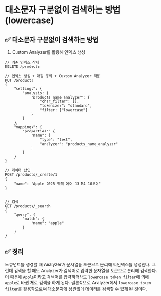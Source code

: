 # 대소문자 구분없이 검색하는 방법(lowercase)
## ✅ 대소문자 구분없이 검색하는 방법
1. Custom Analyzer를 활용해 인덱스 생성
```
// 기존 인덱스 삭제
DELETE /products

// 인덱스 생성 + 매핑 정의 + Custom Analyzer 적용
PUT /products
{
    "settings": {
        "analysis: {
            "products_name_analyzer": {
                "char_filter": [],
                "tokenizer": "standard",
                "filter: ["lowercase"]
            }
        }
    },
    "mappings": {
        "properties": {
            "name": {
                "type": "text",
                "analyzer": "products_name_analyzer"
            }
        }
    }
}

// 데이터 삽입
POST /products/_create/1
{
    "name": "Apple 2025 맥북 에어 13 M4 10코어"
}


// 검색
GET /products/_search
{
    "query": {
        "match": {
            "name": "apple"
        }
    }
}
```

## ✅ 정리
도큐먼트를 생성할 때 Analyzer가 문자열을 토큰으로 분리해 역인덱스를 생성한다.
그런데 검색을 할 때도 Analyzer가 검색어로 입력한 문자열을 토큰으로 분리해 검색한다.
이 때문에 `Apple`이라고 검색어를 입력하더라도 `lowercase token filter`에 의해 `apple`로 바뀐 채로 검색을 하게 된다.
결론적으로 Analyzer에서 `lowercase token filter`를 활용함으로써 대소문자에 상관없이 데이터를 검색할 수 있게 된 것이다.
